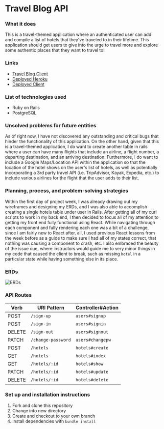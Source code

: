 # Travel Blog API

### What it does
This is a travel-themed application where an authenticated user can add and
compile a list of hotels that they've traveled to in their lifetime. This
application should get users to give into the urge to travel more and explore
some authentic places that they want to travel to!

### Links
* [Travel Blog Client](https://github.com/lucaspchartier/Travel-Blog-Client)
* [Deployed Heroku](https://intense-sea-84286.herokuapp.com/)
* [Deployed Client](https://lucaspchartier.github.io/Travel-Blog-Client/)

### List of technologies used
* Ruby on Rails
* PostgreSQL

### Unsolved problems for future entities
As of right now, I have not discovered any outstanding and critical bugs that
hinder the functionality of this application. On the other hand, given that
this is a travel-themed application, I do want to create another table in rails
where a user can have many flights that include an airline, a flight number, a
departing destination, and an arriving destination. Furthermore, I do want to
include a Google Maps/Location API within the application so that the location
of the hotel shows on the user's list of hotels, as well as potentially
incorporating a 3rd party travel API (i.e. TripAdvisor, Kayak, Expedia, etc.) to include
various airlines for the flight that the user adds to their list.

### Planning, process, and problem-solving strategies
Within the first day of project week, I was already drawing out my wireframes
and designing my ERDs, and I was also able to accomplish creating a single
hotels table under user in Rails. After getting all of my curl scripts to work
in my back end, I then decided to focus all of my attention to getting my front
end fully functional using React. While navigating through each component and
fully rendering each one was a bit of a challenge, since I am fairly new to
React after, all, I used previous React lessons from the week before as a guide
to make sure I had all of my states correct, that nothing was causing a
component to crash, etc. I also embraced the beauty of the issue cue, where
instructors would guide me to very minor things in my code that caused the
client to break, such as missing `hotel` in a particular state while having
something else in its place.

### ERDs
![ERDs](https://i.imgur.com/a5d2wSk.png)

### API Routes
| Verb   | URI Pattern            | Controller#Action |
|--------|------------------------|-------------------|
| POST   | `/sign-up`             | `users#signup`    |
| POST   | `/sign-in`             | `users#signin`    |
| DELETE | `/sign-out`            | `users#signout`   |
| PATCH  | `/change-password`     | `users#changepw`  |
| POST   | `/hotels`              | `hotels#create`   |
| GET    | `/hotels`              | `hotels#index`    |
| GET    | `/hotels/:id`          | `hotels#show`     |
| PATCH  | `/hotels/:id`          | `hotels#update`   |
| DELETE | `/hotels/:id`          | `hotels#delete`   |

### Set up and installation instructions
1. Fork and clone this repository
2. Change into new directory
3. Create and checkout to your own branch
4. Install dependencies with `bundle install`
